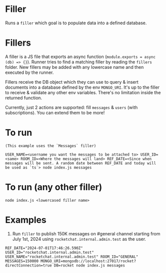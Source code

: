 # Filler

Runs a `filler` which goal is to populate data into a defined database.
# Fillers
A filler is a JS file that exports an async function (`module.exports = async (db) => {}`). Runner tries to find a matching filler by reading the `fillers` folder. New fillers may be added with any lowercase name and then executed by the runner.

Fillers receive the DB object which they can use to query & insert documents into a database defined by the env `MONGO_URI`. It's up to the filler to receive & validate any other env variables. There's no limitation inside the returned function.

Currently, just 2 actions are supported: fill `messages` & `users` (with subscriptions). You can extend them to be more!

# To run
```
(This example uses the `Messages` filler)

USER_NAME=<username you want the messages to be attached to> USER_ID=<same> ROOM_ID=<Where the messages will land> REF_DATE=<Since when messages will be sent. A random date between REF_DATE and today will be used as `ts`> node index.js messages
```

# To run (any other filler)

```
node index.js <lowercased filler name>
```

# Examples

1. Run `filler` to publish 150K messages on #general channel starting from July 1st, 2024 using `rocketchat.internal.admin.test` as the user.
```
REF_DATE="2024-07-01T17:46:26.590Z" USER_ID="rocketchat.internal.admin.test" USER_NAME="rocketchat.internal.admin.test" ROOM_ID="GENERAL" MESSAGES=150000 MONGO_URI=mongodb://localhost:27017/rocket?directConnection=true DB=rocket node index.js messages
```
